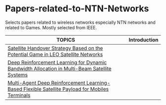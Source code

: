 # Papers-related-to-NTN-Networks

Selects papers related to wireless networks especially NTN networks and related to Games. Mostly selected from IEEE.

| TOPICS | Introduction |
|--------|--------------|
| [Satellite Handover Strategy Based on the Potential Game in LEO Satellite Networks](https://ieeexplore.ieee.org/stamp/stamp.jsp?tp=&arnumber=8836603) | |
|[Deep Reinforcement Learning for Dynamic Bandwidth Allocation in Multi-Beam Satellite Systems](https://ieeexplore.ieee.org/stamp/stamp.jsp?tp=&arnumber=9449160)| |
|[Multi-Agent Deep Reinforcement Learning-Based Flexible Satellite Payload for Mobiles Terminals](https://ieeexplore.ieee.org/stamp/stamp.jsp?tp=&arnumber=9119854)| |
